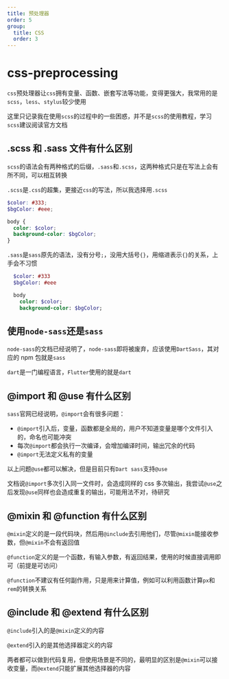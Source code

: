 ```yaml
---
title: 预处理器
order: 5
group:
  title: CSS
  order: 3
---
```


# css-preprocessing

`css`预处理器让`css`拥有变量、函数、嵌套写法等功能，变得更强大，我常用的是`scss`，`less`、`stylus`较少使用

这里只记录我在使用`scss`的过程中的一些困惑，并不是`scss`的使用教程，学习`scss`建议阅读官方文档

## .scss 和 .sass 文件有什么区别

`scss`的语法会有两种格式的后缀，`.sass`和`.scss`，这两种格式只是在写法上会有所不同，可以相互转换

`.scss`是`.css`的超集，更接近`css`的写法，所以我选择用`.scss`

```scss
$color: #333;
$bgColor: #eee;

body {
  color: $color;
  background-color: $bgColor;
}
```

`.sass`是`sass`原先的语法，没有分号`;`，没用大括号`{}`，用缩进表示`{}`的关系，上手会不习惯

```sass
  $color: #333
  $bgColor: #eee

  body
    color: $color;
    background-color: $bgColor;
```

## 使用`node-sass`还是`sass`

`node-sass`的文档已经说明了，`node-sass`即将被废弃，应该使用`DartSass`，其对应的 npm 包就是`sass`

`dart`是一门编程语言，`Flutter`使用的就是`dart`

## @import 和 @use 有什么区别

`sass`官网已经说明，`@import`会有很多问题：

- `@import`引入后，变量，函数都是全局的，用户不知道变量是哪个文件引入的，命名也可能冲突
- 每次`@import`都会执行一次编译，会增加编译时间，输出冗余的代码
- `@import`无法定义私有的变量

以上问题`@use`都可以解决，但是目前只有`Dart sass`支持`@use`

文档说`@import`多次引入同一文件时，会造成同样的 css 多次输出，我尝试`@use`之后发现`@use`同样也会造成重复的输出，可能用法不对，待研究

## @mixin 和 @function 有什么区别

`@mixin`定义的是一段代码块，然后用`@include`去引用他们，尽管`@mixin`能接收参数，但`@mixin`不会有返回值

`@function`定义的是一个函数，有输入参数，有返回结果，使用的时候直接调用即可（前提是可访问）

`@function`不建议有任何副作用，只是用来计算值，例如可以利用函数计算`px`和`rem`的转换关系

## @include 和 @extend 有什么区别

`@include`引入的是`@mixin`定义的内容

`@extend`引入的是其他选择器定义的内容

两者都可以做到代码复用，但使用场景是不同的，最明显的区别是`@mixin`可以接收变量，而`@extend`只能扩展其他选择器的内容
